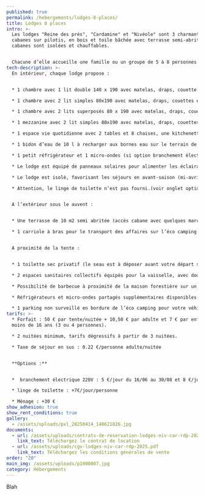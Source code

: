 ```yaml
---
published: true
permalink: /hebergements/lodges-8-places/
title: Lodges 8 places
intro: >-
  Les lodges "Reine des prés", "Cardamine" et "Nivéole" sont 3 charmantes
  cabanes sur pilotis, en bois et toile bâchée avec terrasse semi-abritée. Les
  cabanes sont isolées et chauffables.


  Chacune d’elle accueille une famille ou un groupe de 5 à 8 personnes.
tech-description: >-
  En intérieur, chaque lodge propose :


  * 1 chambre avec 1 lit double 140 x 190 avec matelas, draps, couette et oreiller.

  * 1 chambre avec 2 lit simples 80x190 avec matelas, draps, couettes et oreillers.

  * 1 chambre avec 2 lits superposés 80 x 190 avec matelas, draps, couettes et oreillers.

  * 1 mezzanine avec 2 lit simples 80x190 avec matelas, draps, couettes et oreillers.

  * 1 espace vie quotidienne avec 2 tables et 8 chaises, une kitchenette équipée avec un évier inox sur meuble, avec vaisselle pour 8 personnes et nécessaire pour cuisiner (poêle, casserole, couvercles et autres petits ustensiles de cuisine. Attention, le lodge n’est pas équipé d’aliments de première nécessité (huile, condiments, thé, café... 

  * 1 bidon d’eau de 10 l à recharger aux bornes eau sur le terrain de camping

  * 1 petit réfrigérateur et 1 micro-ondes (si option branchement électrique)

  * Le lodge est équipé de panneaux solaires pour alimenter les éclairages principaux de l’hébergement. En option : branchement électrique 220V pour éclairage, réseau prises électriques et chauffage (voir onglet options plus bas).

  * Le lodge est isolé, favorisant les séjours en avant-saison (mi-avril-mai) et en fin de saison (septembre-octobre).

  * Attention, le linge de toilette n’est pas fourni.(voir onglet options plus bas)


  A l’extérieur sous le auvent :


  * Une terrasse de 10 m2 semi abritée (accès cabane avec quelques marches).

  * 1 carriole à bras pour le transport des affaires sur l’éco camping (les voitures restent sur le parking en bordure du site). 


  A proximité de la tente :


  * 1 toilette sec privatif (le seau est à déposer avant votre départ sur un espace où il sera ensuite acheminé vers un composteur)

  * 2 espaces sanitaires collectifs équipés pour la vaisselle, avec douches (eau chaude) au milieu du camping et un deuxième avec douches, WC et bacs vaisselle pour les sanitaires situés à côté de l’accueil.

  * Possibilité de barbecue à proximité de la maison forestière sur un espace dédié.

  * Réfrigérateurs et micro-ondes partagés supplémentaires disponibles à l’espace commun à côté de la maison forestière.

  * 1 parking non surveillé en bordure de l’éco camping pour votre véhicule (10 places). Les déplacements à l’intérieur du camping se font à pied.
tarifs: >-
  * Forfait : 50 € par tente/nuitée + 10,50 € par adulte et 7 € par enfant de
  moins de 16 ans (3 ou 4 personnes).

  * 2 nuitées minimum, tarifs dégressifs à partir de 3 nuitées.

  * Taxe de séjour en sus : 0.22 €/personne adulte/nuitée


  **Options :**


  *  branchement électrique 220V : 5 €/jour du 16/06 au 30/08 et 8 €/jour du 15/04 au 15/05 et du 1er/09 au 31/10.

  * linge de toilette : +7€/jour/personne

  * Ménage : +30 €
show_adhesion: true
show_rent_conditions: true
gallery:
  - /assets/uploads/pxl_20250414_140621026.jpg
documents:
  - url: /assets/uploads/contrats-de-reservation-lodges-niv-car-rdp-2025.odt
    link_text: Téléchargez le contrat de location
  - url: /assets/uploads/cgv-lodges-niv-car-rdp-2025.pdf
    link_text: Téléchargez les conditions générales de vente
order: "20"
main_img: /assets/uploads/p1000007.jpg
category: Hébergements
---
```

Blah
